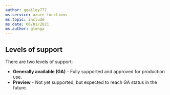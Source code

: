 ```yaml
---
author: ggailey777
ms.service: azure-functions
ms.topic: include
ms.date: 06/01/2021
ms.author: glenga
---
```


## Levels of support

There are two levels of support:

* **Generally available (GA)** - Fully supported and approved for production use.
* **Preview** - Not yet supported, but expected to reach GA status in the future.